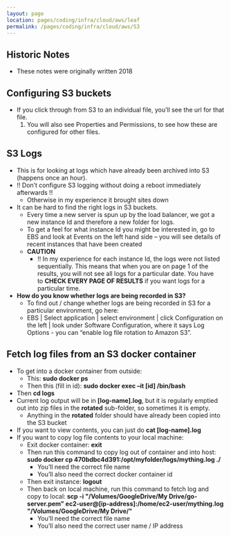```yaml
---
layout: page
location: pages/coding/infra/cloud/aws/leaf
permalink: /pages/coding/infra/cloud/aws/S3
---
```

## Historic Notes

  - These notes were originally written 2018

## Configuring S3 buckets

  - If you click through from S3 to an individual file, you’ll see the
    url for that file.
    1.  You will also see Properties and Permissions, to see how these
        are configured for other files.

## S3 Logs

  - This is for looking at logs which have already been archived into S3
    (happens once an hour).
  - \!\! Don’t configure S3 logging without doing a reboot immediately
    afterwards \!\!
      - Otherwise in my experience it brought sites down
  - It can be hard to find the right logs in S3 buckets. 
      - Every time a new server is spun up by the load balancer, we got
        a new instance Id and therefore a new folder for logs.
      - To get a feel for what instance Id you might be interested in,
        go to EBS and look at Events on the left hand side – you will
        see details of recent instances that have been created
      - **CAUTION**
          - \!\! In my experience for each instance Id, the logs were
            not listed sequentially. This means that when you are on
            page 1 of the results, you will not see all logs for a
            particular date. You have to **CHECK EVERY PAGE OF
            RESULTS** if you want logs for a particular time.
  - **How do you know whether logs are being recorded in S3?**
      - To find out / change whether logs are being recorded in S3 for a
        particular environment, go here:
      - EBS | Select application | select environment | click
        Configuration on the left | look under Software Configuration,
        where it says Log Options - you can “enable log file rotation to
        Amazon S3”.

## Fetch log files from an S3 docker container

  - To get into a docker container from outside:
      - This: **sudo docker ps**
      - Then this (fill in id): **sudo docker exec –it \[id\]
        /bin/bash**
  - Then **cd logs**
  - Current log output will be in **\[log-name\].log**, but it is
    regularly emptied out into zip files in the **rotated** sub-folder,
    so sometimes it is empty.
      - Anything in the **rotated** folder should have already been
        copied into the S3 bucket
  - If you want to view contents, you can just do **cat
    \[log-name\].log**
  - If you want to copy log file contents to your local machine:
      - Exit docker container: **exit**
      - Then run this command to copy log out of container and into
        host: **sudo docker cp
        470bdbc4d391:/opt/myfolder/logs/mything.log ./**
          - You’ll need the correct file name
          - You’ll also need the correct docker container id
      - Then exit instance: **logout**
      - Then back on local machine, run this command to fetch log and
        copy to local: **scp -i "/Volumes/GoogleDrive/My
        Drive/go-server.pem"
        ec2-user@[ip-address]:/home/ec2-user/mything.log
        "/Volumes/GoogleDrive/My Drive/"**
          - You’ll need the correct file name
          - You’ll also need the correct user name / IP address
